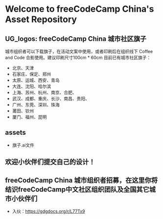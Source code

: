 # Welcome to freeCodeCamp China's Asset Repository

## UG_logos: freeCodeCamp China 城市社区旗子
城市组织者可以下载旗子，在活动文案中使用，或者印刷后在组织线下 Coffee and Code 合影使用。建议印刷尺寸100cm * 60cm
目前已有城市社区旗子：
* 北京、天津
* 石家庄、保定、郑州
* 太原、运城、西安、青岛
* 大连、沈阳、哈尔滨
* 上海、苏州、杭州、南京、合肥、
* 武汉、成都、重庆、长沙、南昌、贵阳、
* 广州、东莞、深圳、珠海
* 莆田、钦州
* 厦门、福州、昆明

## assets
* 旗子.ai文件

## 欢迎小伙伴们提交自己的设计！

## freeCodeCamp China 城市组织者招募，在这里你将结识freeCodeCamp中文社区组织团队及全国其它城市小伙伴们
* 入伙：https://gdgdocs.org/r/L77Tx9
